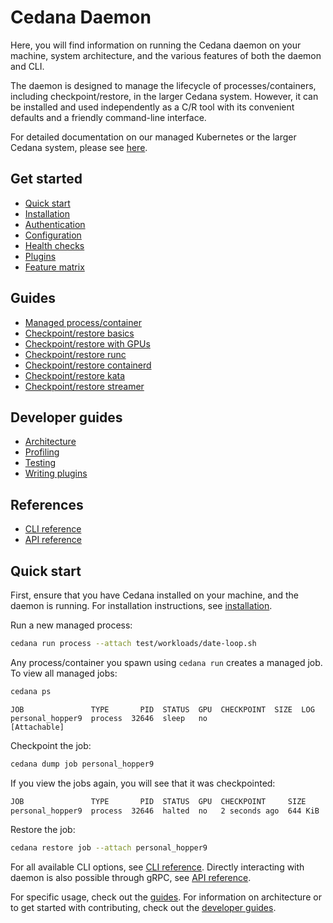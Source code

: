 # Cedana Daemon

Here, you will find information on running the Cedana daemon on your machine, system architecture, and the various features of both the daemon and CLI.

The daemon is designed to manage the lifecycle of processes/containers, including checkpoint/restore, in the larger Cedana system. However, it can be installed and used independently as a C/R tool with its convenient defaults and a friendly command-line interface.

For detailed documentation on our managed Kubernetes or the larger Cedana system, please see [here](https://docs.cedana.ai).

## Get started

* [Quick start](./#quick-start)
* [Installation](get-started/installation.md)
* [Authentication](get-started/authentication.md)
* [Configuration](get-started/configuration.md)
* [Health checks](get-started/health.md)
* [Plugins](get-started/plugins.md)
* [Feature matrix](get-started/features.md)

## Guides

* [Managed process/container](guides/managed.md)
* [Checkpoint/restore basics](guides/cr.md)
* [Checkpoint/restore with GPUs](guides/gpu/cr.md)
* [Checkpoint/restore runc](guides/runc/cr.md)
* [Checkpoint/restore containerd](guides/runc/cr.md)
* [Checkpoint/restore kata](guides/kata/kata.md)
* [Checkpoint/restore streamer](guides/streamer/cr.md)

## Developer guides

* [Architecture](developer-guides/architecture.md)
* [Profiling](developer-guides/profiling.md)
* [Testing](developer-guides/testing.md)
* [Writing plugins](developer-guides/writing_plugins.md)

## References

* [CLI reference](references/cli/cedana.md)
* [API reference](references/api/api.md)

## Quick start

First, ensure that you have Cedana installed on your machine, and the daemon is running. For installation instructions, see [installation](get-started/installation.md).

Run a new managed process:

```sh
cedana run process --attach test/workloads/date-loop.sh
```

Any process/container you spawn using `cedana run` creates a managed job. To view all managed jobs:

```sh
cedana ps
```

```
JOB               TYPE       PID  STATUS  GPU  CHECKPOINT  SIZE  LOG
personal_hopper9  process  32646  sleep   no                     [Attachable]
```

Checkpoint the job:

```sh
cedana dump job personal_hopper9
```

If you view the jobs again, you will see that it was checkpointed:

```sh
JOB               TYPE       PID  STATUS  GPU  CHECKPOINT     SIZE     LOG
personal_hopper9  process  32646  halted  no   2 seconds ago  644 KiB
```

Restore the job:

```sh
cedana restore job --attach personal_hopper9
```

For all available CLI options, see [CLI reference](references/cli/cedana.md). Directly interacting with daemon is also possible through gRPC, see [API reference](references/api/api.md).

For specific usage, check out the [guides](./#guides). For information on architecture or to get started with contributing, check out the [developer guides](./#developer-guides).
